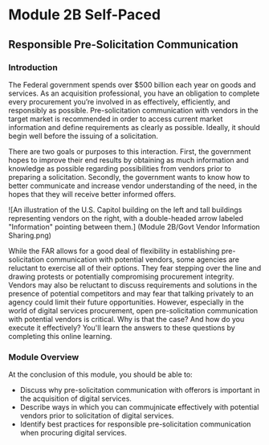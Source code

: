 # Module 2B Self-Paced

## Responsible Pre-Solicitation Communication

### Introduction
The Federal government spends over $500 billion each year on goods and services. As an acquisition professional, you have an obligation to complete every procurement you’re involved in as effectively, efficiently, and responsibly as possible. Pre-solicitation communication with vendors in the target market is recommended in order to access current market information and define requirements as clearly as possible. Ideally, it should begin well before the issuing of a solicitation.

There are two goals or purposes to this interaction. First, the government hopes to improve their end results by obtaining as much information and knowledge as possible regarding possibilities from vendors prior to preparing a solicitation. Secondly, the government wants to know how to better communicate and increase vendor understanding of the need, in the hopes that they will receive better informed offers. 

![An illustration of the U.S. Capitol building on the left and tall buildings representing vendors on the right, with a double-headed arrow labeled "Information" pointing between them.] (Module 2B/Govt Vendor Information Sharing.png)

While the FAR allows for a good deal of flexibility in establishing pre-solicitation communication with potential vendors, some agencies are reluctant to exercise all of their options. They fear stepping over the line and drawing protests or potentially compromising procurement integrity. Vendors may also be reluctant to discuss requirements and solutions in the presence of potential competitors and may fear that talking privately to an agency could limit their future opportunities. However, especially in the world of digital services procurement, open pre-solicitation communication with potential vendors is critical. Why is that the case? And how do you execute it effectively? You'll learn the answers to these questions by completing this online learning.

### Module Overview
At the conclusion of this module, you should be able to: 

- Discuss why pre-solicitation communication with offerors is important in the acquisition of digital services.
- Describe ways in which you can commujnicate effectively with potential vendors prior to solicitation of digital services.
- Identify best practices for responsible pre-solicitation communication when procuring digital services. 
 
